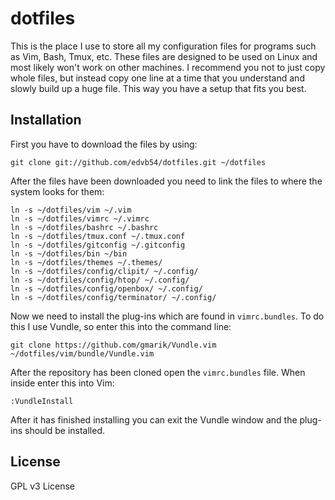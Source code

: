 # dotfiles

This is the place I use to store all my configuration files for programs such
as Vim, Bash, Tmux, etc. These files are designed to be used on Linux and most
likely won't work on other machines. I recommend you not to just copy whole
files, but instead copy one line at a time that you understand and slowly build
up a huge file. This way you have a setup that fits you best.

## Installation

First you have to download the files by using:

	git clone git://github.com/edvb54/dotfiles.git ~/dotfiles

After the files have been downloaded you need to link the files to where the
system looks for them:

	ln -s ~/dotfiles/vim ~/.vim
	ln -s ~/dotfiles/vimrc ~/.vimrc
	ln -s ~/dotfiles/bashrc ~/.bashrc
	ln -s ~/dotfiles/tmux.conf ~/.tmux.conf
	ln -s ~/dotfiles/gitconfig ~/.gitconfig
	ln -s ~/dotfiles/bin ~/bin
	ln -s ~/dotfiles/themes ~/.themes/
	ln -s ~/dotfiles/config/clipit/ ~/.config/
	ln -s ~/dotfiles/config/htop/ ~/.config/
	ln -s ~/dotfiles/config/openbox/ ~/.config/
	ln -s ~/dotfiles/config/terminator/ ~/.config/

Now we need to install the plug-ins which are found in `vimrc.bundles`. To do this
I use Vundle, so enter this into the command line:

	git clone https://github.com/gmarik/Vundle.vim ~/dotfiles/vim/bundle/Vundle.vim

After the repository has been cloned open the `vimrc.bundles` file. When inside
enter this into Vim:

	:VundleInstall

After it has finished installing you can exit the Vundle window and the plug-ins
should be installed.

## License

GPL v3 License

